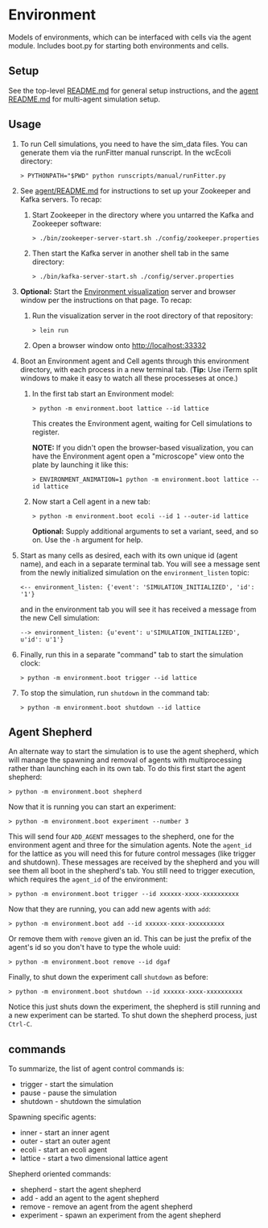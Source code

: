 # Environment

Models of environments, which can be interfaced with cells via the agent module. Includes boot.py for starting both
environments and cells.

## Setup

See the top-level [README.md](../README.md) for general setup instructions, and the
[agent README.md](../agent/README.md) for multi-agent simulation setup.

## Usage

1. To run Cell simulations, you need to have the sim_data files. You can generate them via the
runFitter manual runscript. In the wcEcoli directory:

    `> PYTHONPATH="$PWD" python runscripts/manual/runFitter.py`

2. See [agent/README.md](../agent/README.md) for instructions to set up your Zookeeper and Kafka servers. To recap:

   1. Start Zookeeper in the directory where you untarred the Kafka and Zookeeper software:

      `> ./bin/zookeeper-server-start.sh ./config/zookeeper.properties`

   2. Then start the Kafka server in another shell tab in the same directory:

      `> ./bin/kafka-server-start.sh ./config/server.properties`

3. **Optional:** Start the [Environment visualization](https://github.com/CovertLab/environment)
server and browser window per the instructions on that page. To recap:

   1. Run the visualization server in the root directory of that repository:

      `> lein run`

   2. Open a browser window onto [http://localhost:33332](http://localhost:33332)

4. Boot an Environment agent and Cell agents through this environment directory, with
each process in a new terminal tab. (**Tip:** Use iTerm split windows to make
it easy to watch all these processeses at once.)

   1. In the first tab start an Environment model:

      `> python -m environment.boot lattice --id lattice`

      This creates the Environment agent, waiting for Cell simulations to register.

      **NOTE:** If you didn't open the browser-based visualization, you can have the
      Environment agent open a "microscope" view onto the plate by launching it like this:

      `> ENVIRONMENT_ANIMATION=1 python -m environment.boot lattice --id lattice`

   2. Now start a Cell agent in a new tab:

      `> python -m environment.boot ecoli --id 1 --outer-id lattice`

      **Optional:** Supply additional arguments to set a variant, seed, and so on.
      Use the `-h` argument for help. 

5. Start as many cells as desired, each with its own unique id (agent name), and each in a
separate terminal tab.
You will see a message sent from the newly initialized simulation on the `environment_listen` topic:

   `<-- environment_listen: {'event': 'SIMULATION_INITIALIZED', 'id': '1'}`

   and in the environment tab you will see it has received a message from the new Cell simulation:

   `--> environment_listen: {u'event': u'SIMULATION_INITIALIZED', u'id': u'1'}`

6. Finally, run this in a separate "command" tab to start the simulation clock:

   `> python -m environment.boot trigger --id lattice`

7. To stop the simulation, run `shutdown` in the command tab:

   `> python -m environment.boot shutdown --id lattice`

## Agent Shepherd

An alternate way to start the simulation is to use the agent shepherd, which will manage the spawning and removal of agents with multiprocessing rather than launching each in its own tab. To do this first start the agent shepherd:

   `> python -m environment.boot shepherd`

Now that it is running you can start an experiment:

   `> python -m environment.boot experiment --number 3`

This will send four `ADD_AGENT` messages to the shepherd, one for the environment agent and three for the simulation agents. Note the `agent_id` for the lattice as you will need this for future control messages (like trigger and shutdown). These messages are received by the shepherd and you will see them all boot in the shepherd's tab. You still need to trigger execution, which requires the `agent_id` of the environment:

   `> python -m environment.boot trigger --id xxxxxx-xxxx-xxxxxxxxxx`

Now that they are running, you can add new agents with `add`:

   `> python -m environment.boot add --id xxxxxx-xxxx-xxxxxxxxxx`

Or remove them with `remove` given an id. This can be just the prefix of the agent's id so you don't have to type the whole uuid:

   `> python -m environment.boot remove --id dgaf`

Finally, to shut down the experiment call `shutdown` as before:

   `> python -m environment.boot shutdown --id xxxxxx-xxxx-xxxxxxxxxx`

Notice this just shuts down the experiment, the shepherd is still running and a new experiment can be started. To shut down the shepherd process, just `Ctrl-C`.

## commands

To summarize, the list of agent control commands is:

* trigger - start the simulation
* pause - pause the simulation
* shutdown - shutdown the simulation

Spawning specific agents:

* inner - start an inner agent
* outer - start an outer agent
* ecoli - start an ecoli agent
* lattice - start a two dimensional lattice agent

Shepherd oriented commands:

* shepherd - start the agent shepherd
* add - add an agent to the agent shepherd
* remove - remove an agent from the agent shepherd
* experiment - spawn an experiment from the agent shepherd

